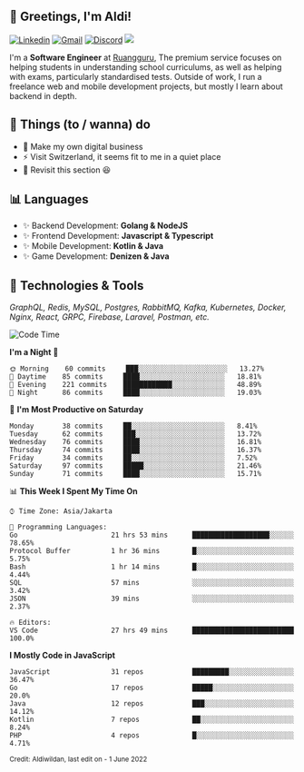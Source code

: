 <!-- Greetings -->
## 👋 Greetings, I'm Aldi!

<!-- Social Media -->
[![Linkedin](https://img.shields.io/badge/-aldiwildan-blue?style=flat&logo=Linkedin&logoColor=white)](https://www.linkedin.com/in/aldiwildan/)
[![Gmail](https://img.shields.io/badge/-aldiwild77@gmail.com-c14438?style=flat&logo=Gmail&logoColor=white)](mailto:aldiwild77@gmail.com)
[![Discord](https://img.shields.io/badge/-Chroma-5663F7?style=flat&logo=Discord&logoColor=white)](https://discord.gg/BUxraQ8)
![](https://komarev.com/ghpvc/?username=aldiwildan77&label=Visitor&color=2bbc8a)

<!-- Introduction -->
I'm a **Software Engineer** at [Ruangguru](https://ruangguru.com), The premium service focuses on helping students in understanding school curriculums, as well as helping with exams, particularly standardised tests. Outside of work, I run a freelance web and mobile development projects, but mostly I learn about backend in depth.

## 📃 Things (to / wanna) do
- 🐝 Make my own digital business
- ⚡ Visit Switzerland, it seems fit to me in a quiet place
- 🌱 Revisit this section 😆

## 📊 Languages
- ✨ Backend Development: **Golang & NodeJS**
- ✨ Frontend Development: **Javascript & Typescript**
- ✨ Mobile Development: **Kotlin & Java**
- ✨ Game Development: **Denizen & Java**

## 🔧 Technologies & Tools
*GraphQL, Redis, MySQL, Postgres, RabbitMQ, Kafka, Kubernetes, Docker, Nginx, React, GRPC, Firebase, Laravel, Postman, etc.*

<!--START_SECTION:waka-->
![Code Time](http://img.shields.io/badge/Code%20Time-0%20secs-blue)

**I'm a Night 🦉** 

```text
🌞 Morning    60 commits     ███░░░░░░░░░░░░░░░░░░░░░░   13.27% 
🌆 Daytime    85 commits     ████░░░░░░░░░░░░░░░░░░░░░   18.81% 
🌃 Evening    221 commits    ████████████░░░░░░░░░░░░░   48.89% 
🌙 Night      86 commits     ████░░░░░░░░░░░░░░░░░░░░░   19.03%

```
📅 **I'm Most Productive on Saturday** 

```text
Monday       38 commits     ██░░░░░░░░░░░░░░░░░░░░░░░   8.41% 
Tuesday      62 commits     ███░░░░░░░░░░░░░░░░░░░░░░   13.72% 
Wednesday    76 commits     ████░░░░░░░░░░░░░░░░░░░░░   16.81% 
Thursday     74 commits     ████░░░░░░░░░░░░░░░░░░░░░   16.37% 
Friday       34 commits     ██░░░░░░░░░░░░░░░░░░░░░░░   7.52% 
Saturday     97 commits     █████░░░░░░░░░░░░░░░░░░░░   21.46% 
Sunday       71 commits     ████░░░░░░░░░░░░░░░░░░░░░   15.71%

```


📊 **This Week I Spent My Time On** 

```text
⌚︎ Time Zone: Asia/Jakarta

💬 Programming Languages: 
Go                       21 hrs 53 mins      ███████████████████░░░░░░   78.65% 
Protocol Buffer          1 hr 36 mins        █░░░░░░░░░░░░░░░░░░░░░░░░   5.75% 
Bash                     1 hr 14 mins        █░░░░░░░░░░░░░░░░░░░░░░░░   4.44% 
SQL                      57 mins             ░░░░░░░░░░░░░░░░░░░░░░░░░   3.42% 
JSON                     39 mins             ░░░░░░░░░░░░░░░░░░░░░░░░░   2.37%

🔥 Editors: 
VS Code                  27 hrs 49 mins      █████████████████████████   100.0%

```

**I Mostly Code in JavaScript** 

```text
JavaScript               31 repos            █████████░░░░░░░░░░░░░░░░   36.47% 
Go                       17 repos            █████░░░░░░░░░░░░░░░░░░░░   20.0% 
Java                     12 repos            ███░░░░░░░░░░░░░░░░░░░░░░   14.12% 
Kotlin                   7 repos             ██░░░░░░░░░░░░░░░░░░░░░░░   8.24% 
PHP                      4 repos             █░░░░░░░░░░░░░░░░░░░░░░░░   4.71%

```



<!--END_SECTION:waka-->

<sub>Credit: Aldiwildan, last edit on - 1 June 2022</sub>
